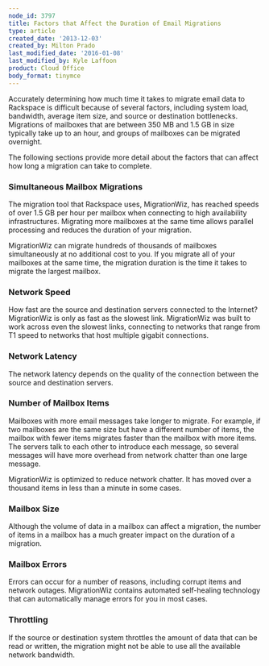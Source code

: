 ```yaml
---
node_id: 3797
title: Factors that Affect the Duration of Email Migrations
type: article
created_date: '2013-12-03'
created_by: Milton Prado
last_modified_date: '2016-01-08'
last_modified_by: Kyle Laffoon
product: Cloud Office
body_format: tinymce
---
```


Accurately determining how much time it takes to migrate email data to
Rackspace is difficult because of several factors, including system
load, bandwidth, average item size, and source or destination
bottlenecks. Migrations of mailboxes that are between 350 MB and 1.5 GB
in size typically take up to an hour, and groups of mailboxes can be
migrated overnight.

The following sections provide more detail about the factors that can
affect how long a migration can take to complete.

### Simultaneous Mailbox Migrations

The migration tool that Rackspace uses, MigrationWiz, has reached speeds
of over 1.5 GB per hour per mailbox when connecting to high availability
infrastructures. Migrating more mailboxes at the same time allows
parallel processing and reduces the duration of your migration.

MigrationWiz can migrate hundreds of thousands of mailboxes
simultaneously at no additional cost to you. If you migrate all of your
mailboxes at the same time, the migration duration is the time it takes
to migrate the largest mailbox.

### Network Speed

How fast are the source and destination servers connected to the
Internet? MigrationWiz is only as fast as the slowest link.
 MigrationWiz was built to work across even the slowest links,
connecting to networks that range from T1 speed to networks that host
multiple gigabit connections.

### Network Latency

The network latency depends on the quality of the connection between
 the source and destination servers.

### Number of Mailbox Items

Mailboxes with more email messages take longer to migrate.  For example,
if two mailboxes are the same size but have a different number of items,
the mailbox with fewer items migrates faster than the mailbox with more
items. The servers talk to each other to introduce each message, so
several messages will have more overhead from network chatter than one
large message.

MigrationWiz is optimized to reduce network chatter. It has moved over a
thousand items in less than a minute in some cases.

### Mailbox Size

Although the volume of data in a mailbox can affect a migration, the
number of items in a mailbox has a much greater impact on the duration
of a migration.

### Mailbox Errors

Errors can occur for a number of reasons, including corrupt items and
network outages. MigrationWiz contains automated self-healing technology
that can automatically manage errors for you in most cases.

### Throttling

If the source or destination system throttles the amount of data that
can be read or written, the migration might not be able to use all the
available network bandwidth.

